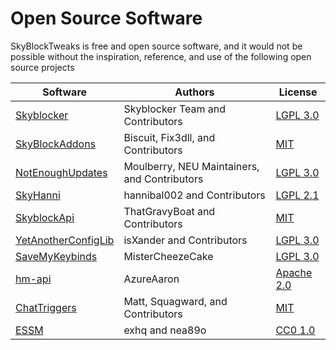 # Open Source Software

SkyBlockTweaks is free and open source software, and it would not be possible without the inspiration, reference, and use of the following open source projects

| Software                                                                 | Authors                                      | License                                                                                     |
|--------------------------------------------------------------------------|----------------------------------------------|---------------------------------------------------------------------------------------------|
| [Skyblocker](https://github.com/SkyblockerMod/Skyblocker)                | Skyblocker Team and Contributors             | [LGPL 3.0](https://github.com/SkyblockerMod/Skyblocker/blob/master/LICENSE)                 |
| [SkyBlockAddons](https://github.com/Fix3dll/SkyblockAddons)              | Biscuit, Fix3dll, and Contributors           | [MIT](https://github.com/Fix3dll/SkyblockAddons/blob/main/LICENSE)                          |
| [NotEnoughUpdates](https://github.com/NotEnoughUpdates/NotEnoughUpdates) | Moulberry, NEU Maintainers, and Contributors | [LGPL 3.0](https://github.com/NotEnoughUpdates/NotEnoughUpdates/blob/master/COPYING.LESSER) |
| [SkyHanni](https://github.com/hannibal002/SkyHanni)                      | hannibal002 and Contributors                 | [LGPL 2.1](https://github.com/hannibal002/SkyHanni/blob/beta/LICENSE)                       |
| [SkyblockApi](https://github.com/SkyblockAPI/SkyblockAPI)                | ThatGravyBoat and Contributors               | [MIT](https://github.com/SkyblockAPI/SkyblockAPI/blob/1.x/LICENSE.txt)                      |
| [YetAnotherConfigLib](https://github.com/isXander/YetAnotherConfigLib)   | isXander and Contributors                    | [LGPL 3.0](https://github.com/isXander/YetAnotherConfigLib/blob/multiversion/dev/LICENSE)   |
| [SaveMyKeybinds](https://github.com/MisterCheezeCake/SaveMyKeybinds)     | MisterCheezeCake                             | [LGPL 3.0](https://github.com/MisterCheezeCake/SaveMyKeybinds/blob/main/LICENSE)            |
| [hm-api](https://github.com/AzureAaron/hm-api)                           | AzureAaron                                   | [Apache 2.0](https://github.com/AzureAaron/hm-api/blob/master/LICENSE)                      |
| [ChatTriggers](https://github.com/ChatTriggers/ctjs)                     | Matt, Squagward, and Contributors            | [MIT](https://github.com/ChatTriggers/ctjs/blob/main/LICENSE)                               |
| [ESSM](https://github.com/exhq)                                          | exhq and nea89o                              | [CC0 1.0](https://github.com/exhq/ESSM/blob/main/LICENSE)                                   |













